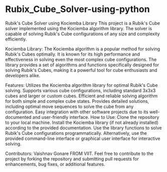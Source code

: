 # Rubix_Cube_Solver-using-python
Rubik's Cube Solver using Kociemba Library
This project is a Rubik's Cube solver implemented using the Kociemba algorithm library. The solver is capable of solving Rubik's Cube configurations of any size and complexity efficiently.

Kociemba Library:
The Kociemba algorithm is a popular method for solving Rubik's Cubes optimally. It is known for its high performance and effectiveness in solving even the most complex cube configurations. The library provides a set of algorithms and functions specifically designed for solving Rubik's Cubes, making it a powerful tool for cube enthusiasts and developers alike.

Features:
Utilizes the Kociemba algorithm library for optimal Rubik's Cube solving.
Supports various cube configurations, including standard 3x3x3 cubes and larger or custom cubes.
Efficient and reliable solving algorithm for both simple and complex cube states.
Provides detailed solutions, including optimal move sequences to solve the cube from any configuration.
Easy integration with other software projects due to its well-documented and user-friendly interface.
How to Use:
Clone the repository to your local machine.
Install the Kociemba library (if not already installed) according to the provided documentation.
Use the library functions to solve Rubik's Cube configurations programmatically.
Alternatively, use the provided command-line interface or graphical user interface for interactive solving.

Contributors:
Vaishnav Gonare FROM VIIT.
Feel free to contribute to the project by forking the repository and submitting pull requests for enhancements, bug fixes, or additional features.

